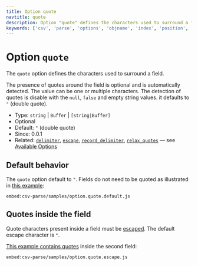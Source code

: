 ```yaml
---
title: Option quote
navtitle: quote
description: Option "quote" defines the characters used to surround a field.
keywords: ['csv', 'parse', 'options', 'objname', 'index', 'position', 'name', 'field']
---
```


# Option `quote`

The `quote` option defines the characters used to surround a field.

The presence of quotes around the field is optional and is automatically detected. The value can be one or multiple characters. The detection of quotes is disable with the `null`, `false` and empty string values. it defaults to `"` (double quote).

* Type: `string` | `Buffer` | `[string|Buffer]`
* Optional
* Default: `"` (double quote)
* Since: 0.0.1
* Related: [`delimiter`](/parse/options/delimiter/), [`escape`](/parse/options/escape/), [`record_delimiter`](/parse/options/record_delimiter/), [`relax_quotes`](/parse/options/relax_quotes/) &mdash; see [Available Options](/parse/options/#available-options)

## Default behavior

The `quote` option default to `"`. Fields do not need to be quoted as illustrated in [this example](https://github.com/adaltas/node-csv/blob/master/packages/csv-parse/samples/option.quote.default.js):

`embed:csv-parse/samples/option.quote.default.js`

## Quotes inside the field

Quote characters present inside a field must be [escaped](/parse/options/escape/). The default escape character is `"`.

[This example contains quotes](https://github.com/adaltas/node-csv/blob/master/packages/csv-parse/samples/option.quote.escape.js) inside the second field:

`embed:csv-parse/samples/option.quote.escape.js`
